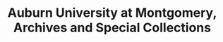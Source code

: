 ---
layout: repo
title: "Auburn University at Montgomery, Archives and Special Collections"
id: 10841
permalink: repos/10841/
---